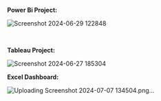 **Power Bi Project:**

![Screenshot 2024-06-29 122848](https://github.com/janvaljan7/Portfolie_Projects/assets/42122767/db68a036-bd1f-4543-ae9c-af05a5f735b8)

<br/>

**Tableau Project:**

![Screenshot 2024-06-27 185304](https://github.com/janvaljan7/Portfolie_Projects/assets/42122767/aabd48b3-1ea0-49c5-90f6-c89f6db64bb4)



**Excel Dashboard:**


![Uploading Screenshot 2024-07-07 134504.png…]()
